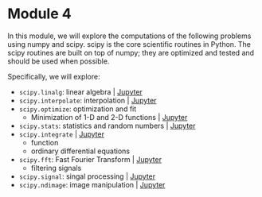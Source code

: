 # Module 4

In this module, we will explore the computations of the following problems using numpy and scipy.
scipy is the core scientific routines in Python.
The scipy routines are built on top of numpy; they are optimized and tested and should be used when possible.

Specifically, we will explore:

- `scipy.linalg`: linear algebra | [Jupyter](linalg.ipynb)
- `scipy.interpolate`: interpolation | [Jupyter](interpolate.ipynb)
- `scipy.optimize`: optimization and fit
    - Minimization of 1-D and 2-D functions | [Jupyter]()
- `scipy.stats`: statistics and random numbers | [Jupyter]()
- `scipy.integrate` | [Jupyter]()
    - function 
    - ordinary differential equations
- `scipy.fft`: Fast Fourier Transform | [Jupyter]()
    - filtering signals
- `scipy.signal`: singal processing | [Jupyter]()
- `scipy.ndimage`: image manipulation | [Jupyter]()


